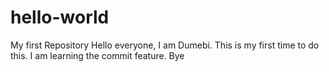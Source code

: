 # hello-world
My first Repository
Hello everyone, I am Dumebi. 
This is my first time to do this. I am learning the commit feature.
Bye
